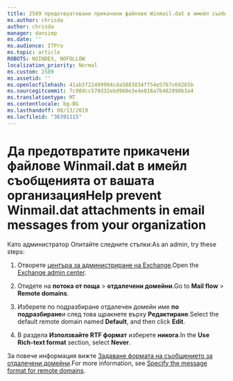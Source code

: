 ```yaml
---
title: 2589 предотвратяване прикачени файлове Winmail.dat в имейл съобщенията от вашата организация
ms.author: chrisda
author: chrisda
manager: dansimp
ms.date: ''
ms.audience: ITPro
ms.topic: article
ROBOTS: NOINDEX, NOFOLLOW
localization_priority: Normal
ms.custom: 2589
ms.assetid: ''
ms.openlocfilehash: 41ab3f22499994cda5883834ff54e5767c69265b
ms.sourcegitcommit: 7c90dcc570d32ebd968e3e4e816a7b482890b3a4
ms.translationtype: MT
ms.contentlocale: bg-BG
ms.lasthandoff: 08/13/2019
ms.locfileid: "36391115"
---
```

# <a name="help-prevent-winmaildat-attachments-in-email-messages-from-your-organization"></a><span data-ttu-id="82657-102">Да предотвратите прикачени файлове Winmail.dat в имейл съобщенията от вашата организация</span><span class="sxs-lookup"><span data-stu-id="82657-102">Help prevent Winmail.dat attachments in email messages from your organization</span></span>

<span data-ttu-id="82657-103">Като администратор Опитайте следните стъпки:</span><span class="sxs-lookup"><span data-stu-id="82657-103">As an admin, try these steps:</span></span>

1. <span data-ttu-id="82657-104">Отворете [центъра за администриране на Exchange](https://outlook.office365.com/ecp/).</span><span class="sxs-lookup"><span data-stu-id="82657-104">Open the [Exchange admin center](https://outlook.office365.com/ecp/).</span></span>

2. <span data-ttu-id="82657-105">Отидете на **потока от поща** > **отдалечени домейни**.</span><span class="sxs-lookup"><span data-stu-id="82657-105">Go to **Mail flow** > **Remote domains**.</span></span>

3. <span data-ttu-id="82657-106">Изберете по подразбиране отдалечен домейн име **по подразбиране**и след това щракнете върху **Редактиране**.</span><span class="sxs-lookup"><span data-stu-id="82657-106">Select the default remote domain named **Default**, and then click **Edit**.</span></span>

4. <span data-ttu-id="82657-107">В раздела **Използвайте RTF формат** изберете **никога**.</span><span class="sxs-lookup"><span data-stu-id="82657-107">In the **Use Rich-text format** section, select **Never**.</span></span>

<span data-ttu-id="82657-108">За повече информация вижте [Задаване формата на съобщението за отдалечени домейни](https://docs.microsoft.com/Exchange/mail-flow-best-practices/remote-domains/remote-domains#specifying-message-format).</span><span class="sxs-lookup"><span data-stu-id="82657-108">For more information, see [Specify the message format for remote domains](https://docs.microsoft.com/Exchange/mail-flow-best-practices/remote-domains/remote-domains#specifying-message-format).</span></span>
